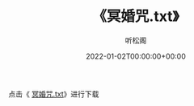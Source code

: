 ﻿---
title:  《冥婚咒.txt》
date:   2022-01-02T00:00:00+00:00
author: 听松阁
layout: post
permalink: /冥婚咒/
categories: 小说
tags: [小说]
---

点击《 [冥婚咒.txt](http://img.660000.xyz/bookstukust/book/bntxt/10/冥婚咒.txt)》进行下载